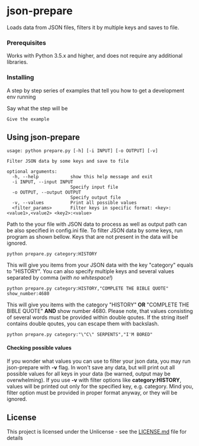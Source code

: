 # json-prepare

Loads data from JSON files, filters it by multiple keys and saves to file.

### Prerequisites

Works with Python 3.5.x and higher, and does not require any additional libraries.

### Installing

A step by step series of examples that tell you how to get a development env running

Say what the step will be

```
Give the example
```

## Using json-prepare

```
usage: python prepare.py [-h] [-i INPUT] [-o OUTPUT] [-v]

Filter JSON data by some keys and save to file

optional arguments:
  -h, --help            show this help message and exit
  -i INPUT, --input INPUT
                        Specify input file
  -o OUTPUT, --output OUTPUT
                        Specify output file
  -v, --values          Print all possible values
  <filter_params>       Filter keys in specific format: <key>:<value1>,<value2> <key2>:<value>
```
Path to the your file with JSON data to process as well as output path can be also specified in config.ini file.
To filter JSON data by some keys, run program as shown bellow. Keys that are not present in the data will be ignored.
```
python prepare.py category:HISTORY
```
This will give you items from your JSON data with the key "category" equals to "HISTORY".
You can also specify multiple keys and several values separated by comma (*with no whitespace!*)
```
python prepare.py category:HISTORY,"COMPLETE THE BIBLE QUOTE" show_number:4680
```
This will give you items with the category "HISTORY" **OR** "COMPLETE THE BIBLE QUOTE" **AND** show number 4680.
Please note, that values consisting of several words must be provided within double qoutes. 
If the string itself contains double qoutes, you can escape them with backslash.
```
python prepare.py category:"\"C\" SERPENTS","I'M BORED"
```
#### Checking possible values
If you wonder what values you can use to filter your json data, you may run json-prepare with **-v** flag. In won't save any data, but will print out all possible values for all keys in your data (be warned, output may be overwhelming). 
If you use **-v** with filter options like **category:HISTORY**, values will be printed out only for the specified key, e.g. category. Mind you, filter option must be provided in proper format anyway, or they will be ignored.

## License

This project is licensed under the Unlicense - see the [LICENSE.md](LICENSE.md) file for details

